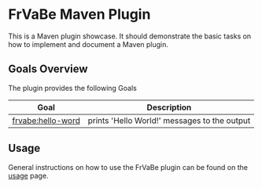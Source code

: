 # FrVaBe Maven Plugin

This is a Maven plugin showcase. It should demonstrate the basic tasks on how to implement and document a Maven plugin.

## Goals Overview

The plugin provides the following Goals

|Goal                             |Description                       |
|---------------------------------|----------------------------------|
|[frvabe:hello-word](hello-word-mojo.html)|prints 'Hello World!' messages to the output|


## Usage

General instructions on how to use the FrVaBe plugin can be found on the [usage](usage.html) page.
